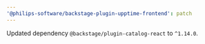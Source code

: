 ```yaml
---
'@philips-software/backstage-plugin-upptime-frontend': patch
---
```


Updated dependency `@backstage/plugin-catalog-react` to `^1.14.0`.
